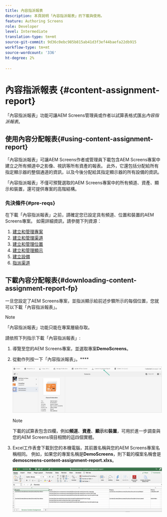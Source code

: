 ```yaml
---
title: 內容指派報表
description: 本頁說明「內容指派報表」的下載與使用。
feature: Authoring Screens
role: Developer
level: Intermediate
translation-type: tm+mt
source-git-commit: 9d36c0ebc985b815ab41d3f3ef44baefa22db915
workflow-type: tm+mt
source-wordcount: '336'
ht-degree: 2%

---
```



# 內容指派報表 {#content-assignment-report}

「內容指派報表」功能可讓AEM Screens管理員或作者以試算表格式匯出&#x200B;*內容指派報表*。

## 使用內容分配報表{#using-content-assignment-report}

「內容指派報表」可讓AEM Screens作者或管理員下載包含AEM Screens專案中建立之所有頻道中之影像、視訊等所有資產的報表。 此外，它還包括分配給所有指定顯示器的整個通道的資訊，以及今後分配給其指定顯示器的所有設備的資訊。

「內容指派報表」不僅可預覽選取的AEM Screens專案中的所有頻道、資產、顯示和裝置，還可提供專案的高階結構。


### 先決條件{#pre-reqs}

在下載「內容指派報表」之前，請確定您已設定具有頻道、位置和裝置的AEM Screens專案。
如需詳細資訊，請參閱下列資源：

1. [建立和管理專案](/help/user-guide/creating-a-screens-project.md)
1. [建立和管理渠道](/help/user-guide/managing-channels.md)
1. [建立和管理位置](/help/user-guide/managing-locations.md)
1. [建立和管理顯示](/help/user-guide/managing-displays.md)
1. [建立設備](/help/user-guide/managing-devices.md)
1. [指派渠道](/help/user-guide/channel-assignment-latest-fp.md)


## 下載內容分配報表{#downloading-content-assignment-report-fp}

一旦您設定了AEM Screens專案，並指派顯示給前述步驟所示的每個位置，您就可以下載「內容指派報表」。

>[!NOTE]
>「內容指派報表」功能只能在專案層級存取。

請依照下列指示下載「內容指派報表」:

1. 導覽至您的AEM Screens專案，並選取專案&#x200B;**DemoScreens**。

1. 從動作列按一下「內容指派報表」。****

   ![影像](/help/user-guide/assets/content-assignment-report/can-download.png)

   >[!NOTE]
   >下載的試算表包含四欄，例如&#x200B;**頻道**、**資產**、**顯示**&#x200B;和&#x200B;**裝置**，可用於進一步調查與您的AEM Screens項目相關的這四個實體。

1. Excel工作表會下載到您的本機電腦，其前置名稱與您的AEM Screens專案名稱相同。 例如，如果您的專案名稱是&#x200B;**DemoScreens**，則下載的檔案名稱會是&#x200B;**demoscreens-content-assignment-report.xlxs**。

   ![影像](/help/user-guide/assets/content-assignment-report/car-download1.png)

